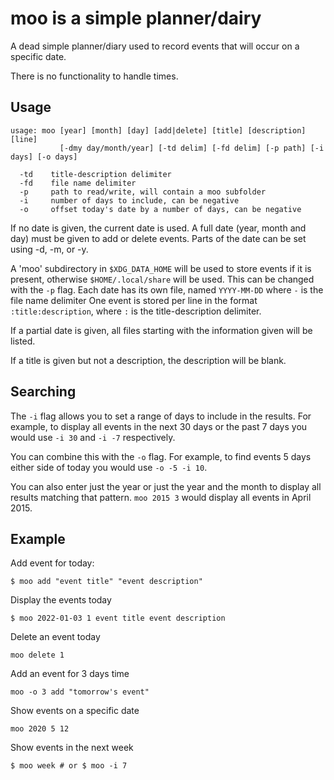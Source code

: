 # moo is a simple planner/dairy

A dead simple planner/diary used to record events that will occur on a specific
date.

There is no functionality to handle times.

## Usage

    usage: moo [year] [month] [day] [add|delete] [title] [description] [line]
               [-dmy day/month/year] [-td delim] [-fd delim] [-p path] [-i days] [-o days]

      -td    title-description delimiter
      -fd    file name delimiter
      -p     path to read/write, will contain a moo subfolder
      -i     number of days to include, can be negative
      -o     offset today's date by a number of days, can be negative

If no date is given, the current date is used. A full date (year, month and
day) must be given to add or delete events. Parts of the date can be set using
-d, -m, or -y.

A 'moo' subdirectory in `$XDG_DATA_HOME` will be used to store events if it is
present, otherwise `$HOME/.local/share` will be used. This can be changed with
the `-p` flag. Each date has its own file, named `YYYY-MM-DD` where `-` is the
file name delimiter One event is stored per line in the format
`:title:description`, where `:` is the title-description delimiter.

If a partial date is given, all files starting with the information given will
be listed.

If a title is given but not a description, the description will be blank.

## Searching

The `-i` flag allows you to set a range of days to include in the results. For
example, to display all events in the next 30 days or the past 7 days you would
use `-i 30` and `-i -7` respectively.

You can combine this with the `-o` flag. For example, to find events 5 days
either side of today you would use `-o -5 -i 10`.

You can also enter just the year or just the year and the month to display all
results matching that pattern. `moo 2015 3` would display all events in April
2015.

## Example

Add event for today:

    $ moo add "event title" "event description"

Display the events today

    $ moo 2022-01-03 1 event title event description

Delete an event today

    moo delete 1

Add an event for 3 days time

    moo -o 3 add "tomorrow's event"

Show events on a specific date

    moo 2020 5 12

Show events in the next week

    $ moo week # or $ moo -i 7
